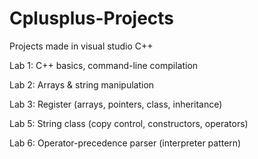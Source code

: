 # Cplusplus-Projects
Projects made in visual studio C++

Lab 1: C++ basics, command-line compilation

Lab 2: Arrays & string manipulation

Lab 3: Register (arrays, pointers, class, inheritance)

Lab 5: String class (copy control, constructors, operators)

Lab 6: Operator-precedence parser​ (interpreter pattern)
